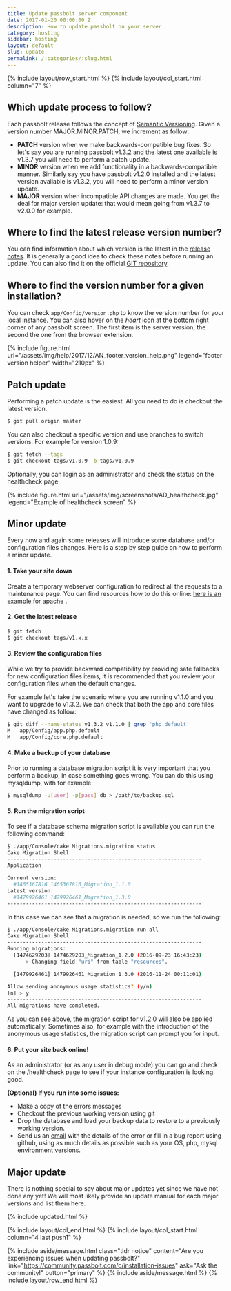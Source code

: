 ```yaml
---
title: Update passbolt server component
date: 2017-01-20 00:00:00 Z
description: How to update passbolt on your server.
category: hosting
sidebar: hosting
layout: default
slug: update
permalink: /:categories/:slug.html
---
```


{% include layout/row_start.html %}
{% include layout/col_start.html column="7" %}

## Which update process to follow?

Each passbolt release follows the concept of [Semantic Versioning](http://www.semver.org). Given a version number MAJOR.MINOR.PATCH, we increment as follow:

* **PATCH** version when we make backwards-compatible bug fixes. So let's say you are running passbolt v1.3.2 and the latest one available is v1.3.7 you will need to perform a patch update.
* **MINOR** version when we add functionality in a backwards-compatible manner. Similarly say you have passbolt v1.2.0 installed and the latest version available is v1.3.2, you will need to perform a minor version update.
* **MAJOR** version when incompatible API changes are made. You get the deal for major version update: that would mean going from v1.3.7 to v2.0.0 for example.

## Where to find the latest release version number?

You can find information about which version is the latest in the [release notes](<?php echo Router::url('/release/notes',true); ?>). It is generally a good idea to check these notes before running an update. You can also find it on the official [GIT repository](https://github.com/passbolt/passbolt_api/blob/master/app/Config/version.php).

## Where to find the version number for a given installation?

You can check `app/Config/version.php` to know the version number for your local instance. You can also hover on the _<span class="visuallyhidden">heart</span>_ icon at the bottom right corner of any passbolt screen. The first item is the server version, the second the one from the browser extension.

{% include figure.html
    url="/assets/img/help/2017/12/AN_footer_version_help.png"
    legend="footer version helper"
    width="210px"
%}

## Patch update

Performing a patch update is the easiest. All you need to do is checkout the latest version.
```bash
$ git pull origin master
```

You can also checkout a specific version and use branches to switch versions. For example for version 1.0.9:

```bash
$ git fetch --tags
$ git checkout tags/v1.0.9 -b tags/v1.0.9
```

Optionally, you can login as an administrator and check the status on the healthcheck page

{% include figure.html
    url="/assets/img/screenshots/AD_healthcheck.jpg"
    legend="Example of healthcheck screen"
%}

## Minor update

Every now and again some releases will introduce some database and/or configuration files changes. Here is a step by step guide on how to perform a minor update.

#### 1. Take your site down
Create a temporary webserver configuration to redirect all the requests to a maintenance page. You can find resources how to do this online: [here is an example for apache](http://stackoverflow.com/questions/21709026/apache-enable-maintenance-mode-across-all-virtual-hosts) .

#### 2. Get the latest release
```bash
$ git fetch
$ git checkout tags/v1.x.x
```

#### 3. Review the configuration files

While we try to provide backward compatibility by providing safe fallbacks for new configuration files items, it is recommended that you review your configuration files when the default changes.

For example let's take the scenario where you are running v1.1.0 and you want to upgrade to v1.3.2\. We can check that both the app and core files have changed as follow:
```bash
$ git diff --name-status v1.3.2 v1.1.0 | grep 'php.default'
M	app/Config/app.php.default
M	app/Config/core.php.default
```

#### 4. Make a backup of your database

Prior to running a database migration script it is very important that you perform a backup, in case something goes wrong. You can do this using mysqldump, with for example:
```bash
$ mysqldump -u[user] -p[pass] db > /path/to/backup.sql
```

#### 5. Run the migration script

To see if a database schema migration script is available you can run the following command:

```bash
$ ./app/Console/cake Migrations.migration status
Cake Migration Shell
---------------------------------------------------------------
Application

Current version:
  #1465367816 1465367816_Migration_1.1.0
Latest version:
  #1479926461 1479926461_Migration_1.3.0
---------------------------------------------------------------
```

In this case we can see that a migration is needed, so we run the following:

```bash
$ ./app/Console/cake Migrations.migration run all
Cake Migration Shell
---------------------------------------------------------------
Running migrations:
  [1474629203] 1474629203_Migration_1.2.0 (2016-09-23 16:43:23)
      > Changing field "uri" from table "resources".

  [1479926461] 1479926461_Migration_1.3.0 (2016-11-24 00:11:01)

Allow sending anonymous usage statistics? (y/n)
[n] > y
---------------------------------------------------------------
All migrations have completed.
```

As you can see above, the migration script for v1.2.0 will also be applied automatically. Sometimes also, for example with the introduction of the anonymous usage statistics, the migration script can prompt you for input.

#### 6. Put your site back online!

As an administrator (or as any user in debug mode) you can go and check on the /healthcheck page to see if your instance configuration is looking good.

**(Optional) If you run into some issues:**

* Make a copy of the errors messages
* Checkout the previous working version using git
* Drop the database and load your backup data to restore to a previously working version.
* Send us an [email](mailto:contact@passbolt.com) with the details of the error or fill in a bug report using github, using as much details as possible such as your OS, php, mysql environment versions.

## Major update

There is nothing special to say about major updates yet since we have not done any yet! We will most likely provide an update manual for each major versions and list them here.

{% include updated.html %}

{% include layout/col_end.html %}
{% include layout/col_start.html column="4 last push1" %}

{% include aside/message.html
    class="tldr notice"
    content="Are you experiencing issues when updating passbolt?"
    link="https://community.passbolt.com/c/installation-issues"
    ask="Ask the community!"
    button="primary"
%}
{% include aside/message.html %}
{% include layout/row_end.html %}